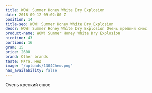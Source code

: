 ```yaml
---
title: WOW! Summer Honey White Dry Explosion
date: 2018-09-12 09:02:00 Z
position: 14
title-seo: WOW! Summer Honey White Dry Explosion
descr: WOW! Summer Honey White Dry Explosion Очень крепкий снюс
product-name: WOW! Summer Honey White Dry Explosion
nicotine: 43
portions: 16
gram: 15
price: 2600
brand: Other brands
taste: Мята, мед
image: "/uploads/1304Chew.png"
has_availability: false
---
```


Очень крепкий снюс